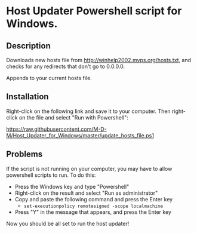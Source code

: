 # Host Updater Powershell script for Windows.  

## Description

Downloads new hosts file from http://winhelp2002.mvps.org/hosts.txt, and checks for any redirects that don't go to 0.0.0.0.  

Appends to your current hosts file.

## Installation

Right-click on the following link and save it to your computer.  Then right-click on the file and select "Run with Powershell":

https://raw.githubusercontent.com/M-D-M/Host_Updater_for_Windows/master/update_hosts_file.ps1

## Problems

If the script is not running on your computer, you may have to allow powershell scripts to run.  To do this:

- Press the Windows key and type "Powershell"
- Right-click on the result and select "Run as administrator"
- Copy and paste the following command and press the Enter key
  - `set-executionpolicy remotesigned -scope localmachine`
- Press "Y" in the message that appears, and press the Enter key

Now you should be all set to run the host updater!
